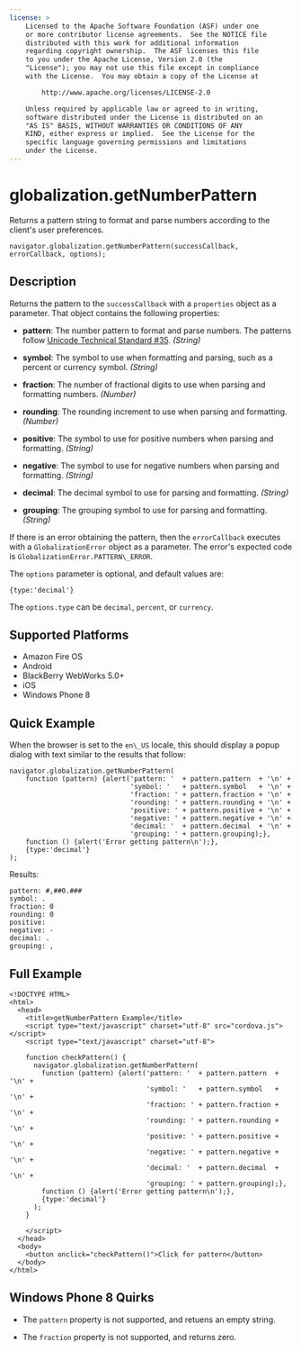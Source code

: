 ```yaml
---
license: >
    Licensed to the Apache Software Foundation (ASF) under one
    or more contributor license agreements.  See the NOTICE file
    distributed with this work for additional information
    regarding copyright ownership.  The ASF licenses this file
    to you under the Apache License, Version 2.0 (the
    "License"); you may not use this file except in compliance
    with the License.  You may obtain a copy of the License at

        http://www.apache.org/licenses/LICENSE-2.0

    Unless required by applicable law or agreed to in writing,
    software distributed under the License is distributed on an
    "AS IS" BASIS, WITHOUT WARRANTIES OR CONDITIONS OF ANY
    KIND, either express or implied.  See the License for the
    specific language governing permissions and limitations
    under the License.
---
```


# globalization.getNumberPattern

Returns a pattern string to format and parse numbers according to the client's user preferences.

    navigator.globalization.getNumberPattern(successCallback, errorCallback, options);

## Description

Returns the pattern to the `successCallback` with a `properties` object
as a parameter. That object contains the following properties:

- __pattern__: The number pattern to format and parse numbers.  The patterns follow [Unicode Technical Standard #35](http://unicode.org/reports/tr35/tr35-4.html). _(String)_

- __symbol__: The symbol to use when formatting and parsing, such as a percent or currency symbol. _(String)_

- __fraction__: The number of fractional digits to use when parsing and formatting numbers. _(Number)_

- __rounding__: The rounding increment to use when parsing and formatting. _(Number)_

- __positive__: The symbol to use for positive numbers when parsing and formatting. _(String)_

- __negative__: The symbol to use for negative numbers when parsing and formatting. _(String)_

- __decimal__: The decimal symbol to use for parsing and formatting. _(String)_

- __grouping__: The grouping symbol to use for parsing and formatting. _(String)_

If there is an error obtaining the pattern, then the `errorCallback`
executes with a `GlobalizationError` object as a parameter. The
error's expected code is `GlobalizationError.PATTERN\_ERROR`.

The `options` parameter is optional, and default values are:

    {type:'decimal'}

The `options.type` can be `decimal`, `percent`, or `currency`.

## Supported Platforms

- Amazon Fire OS
- Android
- BlackBerry WebWorks 5.0+
- iOS
- Windows Phone 8

## Quick Example

When the browser is set to the `en\_US` locale, this should display a
popup dialog with text similar to the results that follow:

    navigator.globalization.getNumberPattern(
        function (pattern) {alert('pattern: '  + pattern.pattern  + '\n' +
                                  'symbol: '   + pattern.symbol   + '\n' +
                                  'fraction: ' + pattern.fraction + '\n' +
                                  'rounding: ' + pattern.rounding + '\n' +
                                  'positive: ' + pattern.positive + '\n' +
                                  'negative: ' + pattern.negative + '\n' +
                                  'decimal: '  + pattern.decimal  + '\n' +
                                  'grouping: ' + pattern.grouping);},
        function () {alert('Error getting pattern\n');},
        {type:'decimal'}
    );

Results:

    pattern: #,##0.###
    symbol: .
    fraction: 0
    rounding: 0
    positive:
    negative: -
    decimal: .
    grouping: ,

## Full Example

    <!DOCTYPE HTML>
    <html>
      <head>
        <title>getNumberPattern Example</title>
        <script type="text/javascript" charset="utf-8" src="cordova.js"></script>
        <script type="text/javascript" charset="utf-8">

        function checkPattern() {
          navigator.globalization.getNumberPattern(
            function (pattern) {alert('pattern: '  + pattern.pattern  + '\n' +
                                      'symbol: '   + pattern.symbol   + '\n' +
                                      'fraction: ' + pattern.fraction + '\n' +
                                      'rounding: ' + pattern.rounding + '\n' +
                                      'positive: ' + pattern.positive + '\n' +
                                      'negative: ' + pattern.negative + '\n' +
                                      'decimal: '  + pattern.decimal  + '\n' +
                                      'grouping: ' + pattern.grouping);},
            function () {alert('Error getting pattern\n');},
            {type:'decimal'}
          );
        }

        </script>
      </head>
      <body>
        <button onclick="checkPattern()">Click for pattern</button>
      </body>
    </html>

## Windows Phone 8 Quirks

- The `pattern` property is not supported, and retuens an empty string.

- The `fraction` property is not supported, and returns zero.
